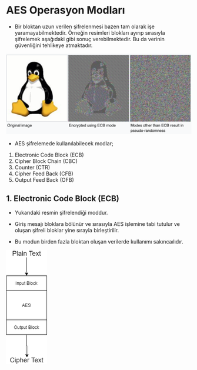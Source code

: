 # AES Operasyon Modları

- Bir bloktan uzun verilen şifrelenmesi bazen tam olarak işe yaramayabilmektedir. Örneğin resimleri blokları ayırıp sırasıyla şifrelemek aşağıdaki gibi sonuç verebilmektedir. Bu da verinin güvenliğini tehlikeye atmaktadır.

![aes-image-encrpytion](/resimler/aes-img-enc.png)

- AES şifrelemede kullanılabilecek modlar;

1. Electronic Code Block (ECB)
2. Cipher Block Chain (CBC)
3. Counter (CTR)
4. Cipher Feed Back (CFB)
5. Output Feed Back (OFB)

## 1. Electronic Code Block (ECB)

- Yukarıdaki resmin şifrelendiği moddur.

- Giriş mesajı bloklara bölünür ve sırasıyla AES işlemine tabi tutulur ve oluşan şifreli bloklar yine sırayla birleştirilir. 
- Bu modun birden fazla bloktan oluşan verilerde kullanımı sakıncaılıdır.
 
 ![aes-ecb](/resimler/aes-modes-ecb.png)
